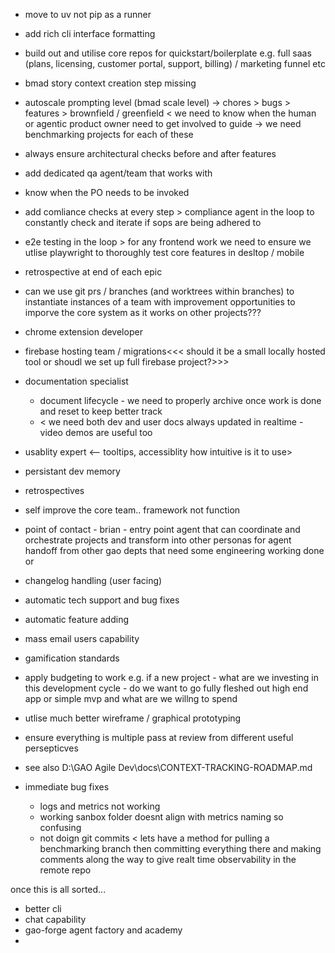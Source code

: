 - move to uv not pip as a runner 
- add rich cli interface formatting
- build out and utilise core repos for quickstart/boilerplate e.g. full saas (plans, licensing, customer portal, support, billing) / marketing funnel etc
- bmad story context creation step missing
- autoscale prompting level (bmad scale level)
    -> chores > bugs > features > brownfield / greenfield < we need to know when the human or agentic product owner need to get involved to guide
    -> we need benchmarking projects for each of these
- always ensure architectural checks before and after features
- add dedicated qa agent/team that works with 
- know when the PO needs to be invoked
- add comliance checks at every step > compliance agent in the loop to constantly check and iterate if sops are being adhered to
- e2e testing in the loop > for any frontend work we need to ensure we utlise playwright to thoroughly test core features in desltop / mobile
- retrospective at end of each epic
- can we use git prs / branches (and worktrees within branches) to instantiate instances of a team with improvement opportunities to imporve the core system as it works on other projects???
- chrome extension developer
- firebase hosting team / migrations<<< should it be a small locally hosted tool or shoudl we set up full firebase project?>>>
- documentation specialist 
    - document lifecycle - we need to properly archive once work is done and reset to keep better track
    - < we need both dev and user docs always updated in realtime - video demos are useful too
- usablity expert <-- tooltips, accessiblity how intuitive is it to use>
- persistant dev memory
- retrospectives
- self improve the core team.. framework not function
- point of contact - brian - entry point agent that can coordinate and orchestrate projects and transform into other personas for agent handoff from other gao depts that need some engineering working done or 
- changelog handling (user facing)
- automatic tech support and bug fixes
- automatic feature adding
- mass email users capability
- gamification standards
- apply budgeting to work e.g. if a new project - what are we investing in this development cycle - do we want to go fully fleshed out high end app or simple mvp and what are we willng to spend 
- utlise much better wireframe / graphical prototyping
- ensure everything is multiple pass at review from different useful persepticves

- see also 
    D:\GAO Agile Dev\docs\CONTEXT-TRACKING-ROADMAP.md


- immediate bug fixes
    - logs and metrics not working
    - working sanbox folder doesnt align with metrics naming so confusing
    - not doign git commits < lets have a method for pulling a benchmarking branch then committing everything there and making comments along the way to give realt time observability in the remote repo

once this is all sorted...
- better cli
- chat capability
- gao-forge agent factory and academy
- 